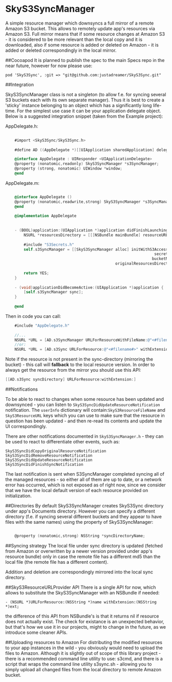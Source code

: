 SkyS3SyncManager
================

A simple resource manager which downsyncs a full mirror of a remote Amazon S3 bucket.  This allows to remotely update app's resources via Amazon S3.  Full mirror means that if some resource changes at Amazon S3 - it is considered to be more relevant than the local copy and it is downloaded, also if some resource is added or deleted on Amazon - it is added or deleted correspondingly in the local mirror.

##Cocoapod
It is planned to publish the spec to the main Specs repo in the near future, however for now please use:

```
pod 'SkyS3Sync', :git => "git@github.com:justadreamer/SkyS3Sync.git"
```

##Integration

SkyS3SyncManager class is not a singleton (to allow f.e. for syncing several S3 buckets each with its own separate manager).  Thus it is best to create a 'sticky' instance belonging to an object which has a significantly long life-time.  For the simplest use case it can be your application delegate object.  Below is a suggested integration snippet (taken from the Example project):

AppDelegate.h:

```objective-c
	
	#import <SkyS3Sync/SkyS3Sync.h>
	
	#define AD ((AppDelegate *)[[UIApplication sharedApplication] delegate])

	@interface AppDelegate : UIResponder <UIApplicationDelegate>
	@property (nonatomic,readonly) SkyS3SyncManager *s3SyncManager;
	@property (strong, nonatomic) UIWindow *window;
	@end

```

AppDelegate.m:

```objective-c

	@interface AppDelegate ()
	@property (nonatomic,readwrite,strong) SkyS3SyncManager *s3SyncManager;
	@end
	
	@implementation AppDelegate
	
	
	- (BOOL)application:(UIApplication *)application didFinishLaunchingWithOptions:(NSDictionary *)launchOptions {
	    NSURL *resourcesDirectory = [[[NSBundle mainBundle] resourceURL] URLByAppendingPathComponent:@"test_dir"];
	
	    #include "S3Secrets.h"
	    self.s3SyncManager = [[SkyS3SyncManager alloc] initWithS3AccessKey:S3AccessKey
	                                                             secretKey:S3SecretKey
	                                                            bucketName:S3BucketName
	                                            originalResourcesDirectory:resourcesDirectory];
	
	    return YES;
	}
	
	- (void)applicationDidBecomeActive:(UIApplication *)application {
	    [self.s3SyncManager sync];
	}
	
	@end

```

Then in code you can call:

```objective-c  
	#include "AppDelegate.h"
	
	//...
	NSURL *URL = [AD.s3SyncManager URLForResourceWithFileName:@"<#filename#>"];
	//or:
	NSURL *URL = [AD.s3Sync URLForResource:@"<#filename#>" withExtension:@"<#extension#>"];
```

Note if the resource is not present in the sync-directory (mirroring the bucket) - this call will **fallback** to the local resource version.  In order to always get the resource from the mirror you should use this API:

```objective-c
[[AD.s3Sync syncDirectory] URLForResource:withExtension:]
```

##Notifications

To be able to react to changes when some resource has been updated and downsynced - you can listen to `SkyS3SyncDidUpdateResourceNotification` notification.  The `userInfo` dictionary will contain:`SkyS3ResourceFileName` and `SkyS3ResourceURL` keys which you can use to make sure that the resource in question has been updated - and then re-read its contents and update the UI correspondingly.

There are other notifications documented in `SkyS3SyncManager.h` - they can be used to react to differentiate other events, such as:

```
SkyS3SyncDidCopyOriginalResourceNotification
SkyS3SyncDidRemoveResourceNotification
SkyS3SyncDidUpdateResourceNotification
SkyS3SyncDidFinishSyncNotification
```
The last notification is sent when S3SyncManager completed syncing all of the managed resources - so either all of them are up to date, or a network error has occurred, which is not exposed as of right now, since we consider that we have the local default version of each resource provided on initialization.


##Directories
By default SkyS3SyncManager creates SkyS3Sync directory under app's Documents directory.  However you can specify a different directory (f.e. if syncing several different buckets and they appear to have files with the same names) using the property of SkyS3SyncManager:

```objective-c

	@property (nonatomic,strong) NSString *syncDirectoryName;
```

##Syncing strategy
The local file under sync directory is updated (fetched from Amazon or overwritten by a newer version provided under app's resource bundle) only in case the remote file has a different md5 than the local file (the remote file has a different content).

Addition and deletion are correspondingly mirrored into the local sync directory.

##SkyS3ResourceURLProvider API
There is a single API for now, which allows to substitute the SkyS3SyncManager with an NSBundle if needed:
    
    - (NSURL *)URLForResource:(NSString *)name withExtension:(NSString *)ext;

the difference of this API from NSBundle's is that it returns nil if resource does not actually exist.  The check for existance is an unexpected behavior, but that's how we use it in our projects, might to change in the future, as we introduce some cleaner APIs.


##Uploading resources to Amazon
For distributing the modified resources to your app instances in the wild - you obviously would need to upload the files to Amazon.  Although it is slightly out of scope of this library project - there is a recommended command line utility to use: s3cmd, and there is a script that wraps the command line utility s3sync.sh - allowing you to simply upload all changed files from the local directory to remote Amazon bucket.

